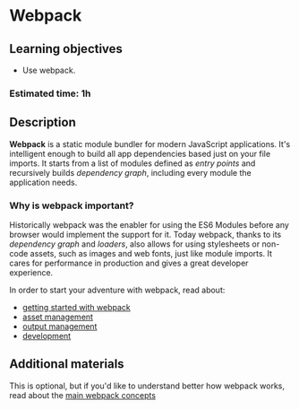 # Webpack

## Learning objectives
- Use webpack.

### Estimated time: 1h

## Description
**Webpack** is a static module bundler for modern JavaScript applications. It's intelligent enough to build all app dependencies based just on your file imports. It starts from a list of modules defined as *entry points* and recursively builds *dependency graph*, including every module the application needs. 


### Why is webpack important?
Historically webpack was the enabler for using the ES6 Modules before any browser would implement the support for it. Today webpack, thanks to its *dependency graph* and *loaders*, also allows for using stylesheets or non-code assets, such as images and web fonts, just like module imports. It cares for performance in production and gives a great developer experience.

In order to start your adventure with webpack, read about:
- [getting started with webpack](https://webpack.js.org/guides/getting-started/)
- [asset management](https://webpack.js.org/guides/asset-management/)
- [output management](https://webpack.js.org/guides/output-management/)
- [development](https://webpack.js.org/guides/development/)

## Additional materials
This is optional, but if you'd like to understand better how webpack works, read about the [main webpack concepts](https://webpack.js.org/concepts/)

